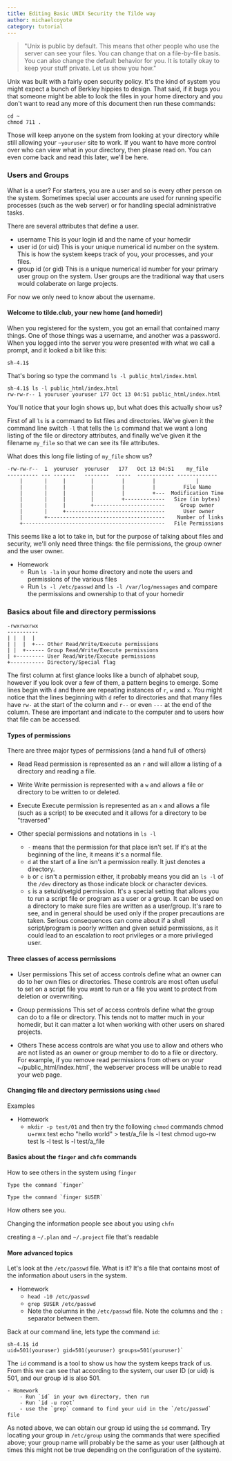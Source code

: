 ```yaml
---
title: Editing Basic UNIX Security the Tilde way
author: michaelcoyote
category: tutorial
---
```



> "Unix is public by default. This means that other people who use the server can see your files. You can change that on a file-by-file basis. You can also change the default behavior for you. It is totally okay to keep your stuff private. Let us show you how." 

Unix was built with a fairly open security policy. It's the kind of system you might expect a bunch of Berkley hippies to design. That said, if it bugs you that someone might be able to look the files in your home directory and you don't want to read any more of this document then run these commands:

    cd ~
    chmod 711 .

Those will keep anyone on the system from looking at your directory while still allowing your `~youruser` site to work.  If you want to have more control over who can view what in your directory, then please read on. You can even come back and read this later, we'll be here.

### Users and Groups

What is a user? For starters, you are a user and so is every other person on the system. Sometimes special user accounts are used for running specific processes (such as the web server) or for handling special administrative tasks.

There are several attributes that define a user.

- username
    This is your login id and the name of your homedir
- user id (or uid)
    This is your unique numerical id number on the system. This is how the system keeps track of you, your processes, and your files.
- group id (or gid)
    This is a unique numerical id number for your primary user group on the system. User groups are the traditional way that users would colaberate on large projects. 

For now we only need to know about the username.

#### Welcome to tilde.club, your new home (and homedir)
When you registered for the system, you got an email that contained many things. One of those things was a username, and another was a password. When you logged into the server you were presented with what we call a prompt, and it looked a bit like this:
   
    sh-4.1$

That's boring so type the command `ls -l public_html/index.html` 

    sh-4.1$ ls -l public_html/index.html
    rw-rw-r-- 1 youruser youruser 177 Oct 13 04:51 public_html/index.html

You'll notice that your login shows up, but what does this actually show us?

First of all `ls` is a command to list files and directories. We've given it the command line switch `-l` that tells the `ls` command that we want a long listing of the file or directory attributes, and finally we've given it the filename `my_file` so that we can see its file attributes.

What does this long file listing of `my_file` show us?

    -rw-rw-r--  1  youruser  youruser   177   Oct 13 04:51    my_file
    ---------- --- -------   --------  -----  ------------ -------------
        |       |     |        |         |         |             |
        |       |     |        |         |         |         File Name
        |       |     |        |         |         +---  Modification Time
        |       |     |        |         +-------------   Size (in bytes)
        |       |     |        +-----------------------     Group owner
        |       |     +--------------------------------      User owner
        |       +--------------------------------------    Number of links
        +----------------------------------------------   File Permissions
    
This seems like a lot to take in, but for the purpose of talking about files and security, we'll only need three things: the file permissions, the group owner and the user owner.

- Homework
    - Run `ls -la` in your home directory and note the users and permissions of the various files
    - Run `ls -l /etc/passwd` and `ls -l /var/log/messages` and compare the permissions and ownership to that of your homedir   
 

### Basics about file and directory permissions

    -rwxrwxrwx
    ----------
    | |  |  |
    | |  |  +--- Other Read/Write/Execute permissions
    | |  +------ Group Read/Write/Execute permissions  
    | +--------- User Read/Write/Execute permissions
    +----------- Directory/Special flag

The first column at first glance looks like a bunch of alphabet soup, however if you look over a few of them, a pattern begins to emerge. Some lines begin with `d` and there are repeating instances of `r`, `w` and `x`. You might notice that the lines beginning with `d` refer to directories and that many files have `rw-` at the start of the column and `r--` or even `---` at the end of the column. These are important and indicate to the computer and to users how that file can be accessed. 

#### Types of permissions

There are three major types of permissions (and a hand full of others)
- Read 
    Read permission is represented as an `r` and will allow a listing of a directory and reading a file.
- Write
    Write permission is represented with a `w` and allows a file or directory to be written to or deleted.
- Execute
    Execute permission is represented as an `x` and allows a file (such as a script) to be executed  and it allows for a directory to be "traversed" 
    
- Other special permissions and notations in `ls -l`
    - `-` means that the permission for that place isn't set. If it's at the beginning of the line, it means it's a normal file.
    - `d` at the start of a line isn't a permission really. It just denotes a directory.
    - `b` or `c` isn't a permission either, it probably means you did an `ls -l` of the `/dev` directory as those indicate block or character devices.
    - `s` is a setuid/setgid permission. It's a special setting that allows you to run a script file or program as a user or a group. It can be used on a directory to make sure files are written as a user/group. It's rare to see, and in general should be used only if the proper precautions are taken. Serious consequences can come about if a shell script/program is poorly written and given setuid permissions, as it could lead to an escalation to root privileges or a more privileged user.

#### Three classes of access permissions

- User permissions
    This set of access controls define what an owner can do to her own files or directories. These controls are most often useful to set on a script file you want to run or a file you want to protect from deletion or overwriting.
 
- Group permissions
    This set of access controls define what the group can do to a file or directory. This tends not to matter much in your homedir, but it can matter a lot when working with other users on shared projects.
    
- Others
    These access controls are what you use to allow and others who are not listed as an owner or group member to do to a file or directory. For example, if you remove read permissions from others on your  ~/public_html/index.html`, the webserver process will be unable to read your web page. 
    
#### Changing file and directory permissions using `chmod`

Examples

- Homework
    - `mkdir -p test/01` and then try the following `chmod` commands
            chmod u+rwx test
            echo "hello world" > test/a_file
            ls -l test
            chmod ugo-rw test
            ls -l test
            ls -l test/a_file
            
            

#### Basics about the `finger` and `chfn` commands

How to see others in the system using `finger`
    
    Type the command `finger`
    
    Type the command `finger $USER`

How others see you.

Changing the information people see about you using `chfn`

creating a `~/.plan` and `~/.project` file that's readable


#### More advanced topics

Let's look at the `/etc/passwd` file. What is it?  It's a file that contains most of the information about users in the system. 

- Homework
    - `head -10 /etc/passwd`
    - `grep $USER /etc/passwd`
    - Note the columns in the `/etc/passwd` file. Note the columns and the `:` separator between them.

Back at our command line, lets type the command `id`:
    
    sh-4.1$ id
    uid=501(youruser) gid=501(youruser) groups=501(youruser)`

The `id` command is a tool to show us how the system keeps track of us. From this we can see that according to the system, our user ID (or uid) is 501, and our group id is also 501.

    - Homework
        - Run `id` in your own directory, then run
        - Run `id -u root`
        - use the `grep` command to find your uid in the `/etc/passwd` file
        
As noted above, we can obtain our group id using the `id` command. Try locating your group in `/etc/group` using the commands that were specified above; your group name will probably be the same as your user (although at times this might not be true depending on the configuration of the system).
